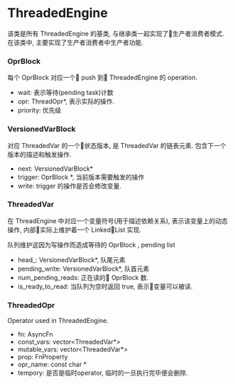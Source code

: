 ThreadedEngine
=====

该类是所有 ThreadedEngine 的基类, 与继承类一起实现了生产者消费者模式.
在该类中, 主要实现了生产者消费者中生产者功能.

### OprBlock
每个 OprBlock 对应一个 push 到 ThreadedEngine 的 operation.
+ wait: 表示等待(pending task)计数
+ opr: ThreadOpr*, 表示实际的操作.
+ priority: 优先级

### VersionedVarBlock

对应 ThreadedVar 的一个状态版本, 是 ThreadedVar 的链表元素. 包含下一个版本的描述和触发操作.

+ next: VersionedVarBlock*
+ trigger: OprBlock *, 当前版本需要触发的操作
+ write: trigger 的操作是否会修改变量.

### ThreadedVar

在 ThreadEngine 中对应一个变量符号(用于描述依赖关系), 表示该变量上的动态操作, 内部实际上维护着一个 LinkedList 实现.

队列维护这因为写操作而造成等待的 OprBlock , pending list

+ head_: VersionedVarBlock*, 队尾元素
+ pending_write: VersionedVarBlock*, 队首元素
+ num_pending_reads: 正在读的 OprBlock 数.
+ is_ready_to_read: 当队列为空时返回 true, 表示变量可以被读.

### ThreadedOpr

Operator used in ThreadedEngine.

+ fn: AsyncFn
+ const_vars: vector<ThreadedVar*>
+ mutable_vars: vector<ThreadedVar*>
+ prop: FnProperty
+ opr_name: const char *
+ tempory: 是否是临时operator, 临时的一旦执行完毕便会删除.
